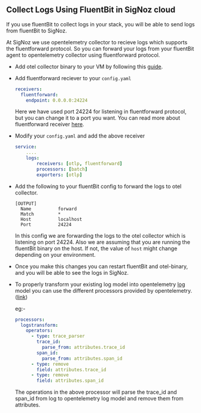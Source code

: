 ## Collect Logs Using FluentBit in SigNoz cloud

If you use fluentBit to collect logs in your stack, you will be able to send logs from fluentBit to SigNoz.

At SigNoz we use opentelemetry collector to recieve logs which supports the fluentforward protocol. So you can forward your logs from your fluentBit agent to opentelemetry collector using fluentforward protocol.

* Add otel collector binary to your VM by following this [guide](https://signoz.io/docs/tutorial/opentelemetry-binary-usage-in-virtual-machine/).

* Add fluentforward reciever to your `config.yaml` 
    ```yaml
    receivers:
      fluentforward:
        endpoint: 0.0.0.0:24224
    ```
    Here we have used port 24224 for listening in fluentforward protocol, but you can change it to a port you want.
    You can read more about fluentforward receiver [here](https://github.com/open-telemetry/opentelemetry-collector-contrib/tree/main/receiver/fluentforwardreceiver).

* Modify your `config.yaml` and add the above receiver
    ```yaml {4}
    service:
        ....
        logs:
            receivers: [otlp, fluentforward]
            processors: [batch]
            exporters: [otlp]
    ```

*  Add the following to your fluentBit config to forward the logs to otel collector.
    ```
    [OUTPUT]
      Name          forward
      Match         *
      Host          localhost
      Port          24224
    ```
    In this config we are forwarding the logs to the otel collector which is listening on  port 24224.
    Also we are assuming that you are running the fluentBit binary on the host. If not, the value of `host` might change depending on your environment. 

*  Once you make this changes you can restart fluentBit and otel-binary, and you will be able to see the logs in SigNoz.

*  To properly transform your existing log model into opentelemetry [log](https://github.com/open-telemetry/opentelemetry-specification/blob/main/specification/logs/data-model.md) model you can use the different processors provided by opentelemetry. ([link](https://signoz.io/docs/userguide/logs/#processors-available-for-processing-logs))
  
    eg:- 
    ```yaml
    processors:
      logstransform:
        operators:
          - type: trace_parser
            trace_id:
              parse_from: attributes.trace_id
            span_id:
              parse_from: attributes.span_id
          - type: remove
            field: attributes.trace_id
          - type: remove
            field: attributes.span_id
    ```
    The operations in the above processor will parse the trace_id and span_id from log to opentelemetry log model and remove them from attributes.